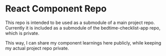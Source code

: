 # React Component Repo
This repo is intended to be used as a submodule of a main project repo. Currently it is included as a submodule of the bedtime-checklist-app repo, which is private.

This way, I can share my component learnings here publicly, while keeping my actual project repo private.
